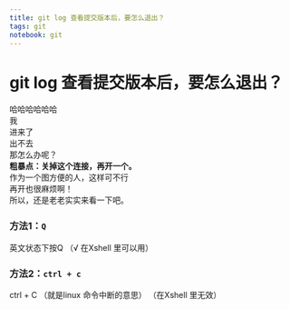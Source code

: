 ```yaml
---
title: git log 查看提交版本后，要怎么退出？
tags: git
notebook: git
---
```


# git log 查看提交版本后，要怎么退出？
哈哈哈哈哈哈   
我    
进来了   
出不去  
那怎么办呢？   
**粗暴点：关掉这个连接，再开一个。**  
作为一个图方便的人，这样可不行  
再开也很麻烦啊！  
所以，还是老老实实来看一下吧。  
### 方法1：`Q`
英文状态下按Q （√ 在Xshell 里可以用）

### 方法2：`ctrl + c`
ctrl + C （就是linux 命令中断的意思） （在Xshell 里无效）


